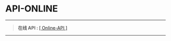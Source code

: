 # API-ONLINE


------
> <b>在线&nbsp;API&nbsp;:&nbsp;</b>[[ Online-API ]](https://lyy289065406.github.io/api-online/)
------
